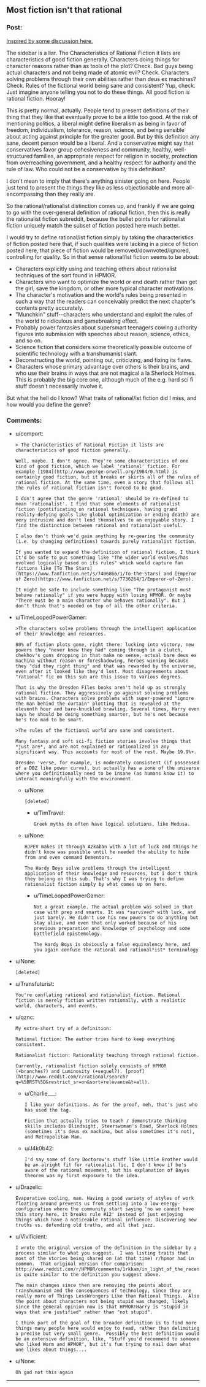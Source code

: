 ## Most fiction isn't that rational

### Post:

[Inspired by some discussion here.](http://www.reddit.com/r/rational/comments/2jlylx/rthfoneoff_short_storyrational_game_of_thrones/)

The sidebar is a liar. The Characteristics of Rational Fiction it lists are characteristics of good fiction generally. Characters doing things for character reasons rather than as tools of the plot? Check. Bad guys being actual characters and not being made of atomic evil? Check. Characters solving problems through their own abilities rather than deus ex machinas? Check. Rules of the fictional world being sane and consistent? Yup, check. Just imagine anyone telling you not to do these things. All good fiction is rational fiction. Hooray!

This is pretty normal, actually. People tend to present definitions of their thing that they like that eventually prove to be a little too good. At the risk of mentioning politics, a liberal might define liberalism as being in favor of freedom, individualism, tolerance, reason, science, and being sensible about acting against principle for the greater good. But by this definition any sane, decent person would be a liberal. And a conservative might say that conservatives favor group cohesiveness and community, healthy, well-structured families, an appropriate respect for religion in society, protection from overreaching government, and a healthy respect for authority and the rule of law. Who could not be a conservative by this definition?

I don't mean to imply that there's anything sinister going on here. People just tend to present the things they like as less objectionable and more all-encompassing than they really are. 

So the rational/rationalist distinction comes up, and frankly if we are going to go with the over-general definition of rational fiction, then this is really the rationalist fiction subreddit, because the bullet points for rationalist fiction uniquely match the subset of fiction posted here much better.

I would try to define rational/ist fiction simply by taking the characteristics of fiction posted here that, if such qualities were lacking in a piece of fiction posted here, that piece of fiction would be removed/downvoted/ignored, controlling for quality. So in that sense rational/ist fiction seems to be about:

- Characters explicitly using and teaching others about rationalist techniques of the sort found in HPMOR.
- Characters who want to optimize the world or end death rather than get the girl, save the kingdom, or other more typical character motivations.
- The character's motivation and the world's rules being presented in such a way that the readers can conceivably predict the next chapter's contents pretty accurately.
- "Munchkin" stuff--characters who understand and exploit the rules of the world to ridiculous and gamebreaking effect.
- Probably power fantasies about supersmart teenagers cowing authority figures into submission with speeches about reason, science, ethics, and so on.
- Science fiction that considers some theoretically possible outcome of scientific technology with a transhumanist slant.
- Deconstructing the world, pointing out, criticizing, and fixing its flaws.
- Characters whose primary advantage over others is their brains, and who use their brains in ways that are not magical a la Sherlock Holmes. This is probably the big core one, although much of the e.g. hard sci fi stuff doesn't necessarily involve it.

But what the hell do I know? What traits of rational/ist fiction did I miss, and how would you define the genre?

### Comments:

- u/comport:
  ```
  > The Characteristics of Rational Fiction it lists are characteristics of good fiction generally.

  Well, maybe. I don't agree. They're some characteristics of one kind of good fiction, which we label 'rational' fiction. For example [1984](http://www.george-orwell.org/1984/0.html) is certainly good fiction, but it breaks or skirts all of the rules of rational fiction. At the same time, even a story that follows all the rules of rational fiction isn't forced to be good.

  I don't agree that the genre 'rational' should be re-defined to mean 'rationalist'. I find that some elements of rationalist fiction (pontificating on rational techniques, having grand reality-defying goals like global optimization or ending death) are very intrusive and don't lend themselves to an enjoyable story. I find the distinction between rational and rationalist useful.

  I also don't think we'd gain anything by re-gearing the community (i.e. by changing definitions) towards purely rationalist fiction.

  If you wanted to expand the definition of rational fiction, I think it'd be safe to put something like "The wider world evolves/has evolved logically based on its rules" which would capture fan fictions like [To The Stars](https://www.fanfiction.net/s/7406866/1/To-the-Stars) and [Emperor of Zero](https://www.fanfiction.net/s/7736264/1/Emperor-of-Zero). 

  It might be safe to include something like "The protagonist must behave rationally" if you were happy with losing HPMOR. Or maybe "There must be a main character who behaves rationally". But I don't think that's needed on top of all the other criteria.
  ```

- u/TimeLoopedPowerGamer:
  ```
  >The characters solve problems through the intelligent application of their knowledge and resources.

  80% of fiction plots gone, right there: lucking into victory, new powers they "never knew they had" coming through in a clutch, chekhov's guns dropping in that make no sense, actual bare deus ex machina without reason or foreshadowing, heroes winning because they "did they right thing" and that was rewarded by the universe, even after it looked like they'd lost. Most disagreements about "rational" fic on this sub are this issue to various degrees.

  That is why the Dresden Files books aren't held up as strongly rational fiction. They aggressively go against solving problems with brains. Characters solve problems with super-powered "ignore the man behind the curtain" plotting that is revealed at the eleventh hour and bare-knuckled brawling. Several times, Harry even says he should be doing something smarter, but he's not because he's too mad to be smart.

  >The rules of the fictional world are sane and consistent.

  Many fantasy and soft sci-fi fiction stories involve things that *just are*, and are not explained or rationalized in any significant way. This accounts for most of the rest. Maybe 19.9%+.

  Dresden 'verse, for example, is moderately consistent (if possessed of a DBZ like power curve), but actually has a zone of the universe where you definitionally need to be insane (as humans know it) to interact meaningfully with the environment.
  ```

  - u/None:
    ```
    [deleted]
    ```

    - u/TimTravel:
      ```
      Greek myths do often have logical solutions, like Medusa.
      ```

  - u/None:
    ```
    HJPEV makes it through Azkaban with a lot of luck and things he didn't know was possible until he needed the ability to hide from and even command Dementors. 

    The Hardy Boys solve problems through the intelligent application of their knowledge and resources, but I don't think they belong on this sub. That's why I was trying to define rationalist fiction simply by what comes up on here.
    ```

    - u/TimeLoopedPowerGamer:
      ```
      Not a great example. The actual problem was solved in that case with prep and smarts. It was *survived* with luck, and just barely. He didn't use his new powers to do anything but stay alive, and even that only worked because of his previous preparation and knowledge of psychology and some battlefield epistemology.

      The Hardy Boys is obviously a false equivalency here, and you again confuse the rational and rational*ist* terminology
      ```

- u/None:
  ```
  [deleted]
  ```

- u/Transfuturist:
  ```
  You're conflating rational and rationalist fiction. Rational fiction is merely fiction written rationally, with a realistic world, characters, and events.
  ```

- u/qznc:
  ```
  My extra-short try of a definition:

  Rational fiction: The author tries hard to keep everything consistent.

  Rationalist fiction: Rationality teaching through rational fiction.

  Currently, rationalist fiction solely consists of HPMOR (+branches?) and Luminosity (+sequel?). [proof](http://www.reddit.com/r/rational/search?q=%5BRST%5D&restrict_sr=on&sort=relevance&t=all).
  ```

  - u/Charlie___:
    ```
    I like your definitions. As for the proof, meh, that's just who has used the tag.

    Fiction that actually tries to teach / demonstrate thinking skills includes Blindsight, Steerswoman's Road, Sherlock Holmes (sometimes it's deus ex machina, but also sometimes it's not), and Metropolitan Man.
    ```

  - u/J4k0b42:
    ```
    I'd say some of Cory Doctorow's stuff like Little Brother would be an alright fit for rationalist fic, I don't know if he's aware of the rational movement, but his explanation of Bayes theorem was my first exposure to the idea.
    ```

- u/Drazelic:
  ```
  Evaporative cooling, man. Having a good variety of styles of work floating around prevents us from settling into a low-energy-configuration where the community start saying 'no we cannot have this story here, it breaks rule #12' instead of just enjoying things which have a noticeable rational influence. Discovering new truths vs. defending old truths, and all that jazz.
  ```

- u/Vivificient:
  ```
  I wrote the original version of the definition in the sidebar by a process similar to what you suggest.  I was listing traits that most of the stories being shared on (at that time) r/hpmor had in common.  That original version (for comparison: http://www.reddit.com/r/HPMOR/comments/1rkkam/in_light_of_the_recent_slew_of_recommendations/) is quite similar to the definition you suggest above.

  The main changes since then are removing the points about transhumanism and the consequences of technology, since they are really more of Things LessWrongers Like than Rational Things.  Also the point about characters not being stupid was changed, likely since the general opinion now is that HPMOR!Harry is "stupid in ways that are justified" rather than "not stupid".

  I think part of the goal of the broader definition is to find more things many people here would enjoy to read, rather than delimiting a precise but very small genre.  Possibly the best definition would be an extensive definition, like, "Stuff you'd recommend to someone who liked Worm and HPMOR", but it's fun trying to nail down what one likes about things....
  ```

- u/None:
  ```
  Oh god not this again
  ```

---

